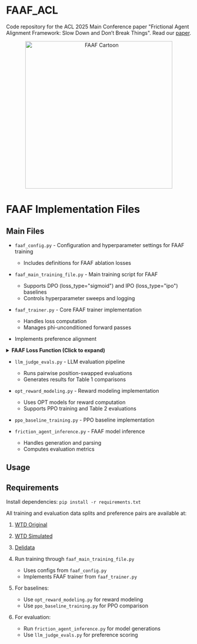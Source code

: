 # FAAF_ACL
Code repository for the ACL 2025 Main Conference paper "Frictional Agent Alignment Framework: Slow Down and Don’t Break Things". 
Read our [paper](https://arxiv.org/abs/2505.19428#:~:text=We%20propose%20the%20Frictional%20Agent,re%2Dexamination%20of%20existing%20evidence.).
<p align="center">
  <img src="plots/FAAF_Cartoon.png" alt="FAAF Cartoon" width="400"/>
</p>


# FAAF Implementation Files

## Main Files
* `faaf_config.py` - Configuration and hyperparameter settings for FAAF training
  * Includes definitions for FAAF ablation losses

* `faaf_main_training_file.py` - Main training script for FAAF
  * Supports DPO (loss_type="sigmoid") and IPO (loss_type="ipo") baselines
  * Controls hyperparameter sweeps and logging

* `faaf_trainer.py` - Core FAAF trainer implementation
  * Handles loss computation 
  * Manages phi-unconditioned forward passes
   
 - Implements preference alignment  
  <details>
  <summary><b>FAAF Loss Function (Click to expand)</b></summary>

  ```python
  def faaf_loss(
      self,
      policy_chosen_logps: torch.FloatTensor,      # π_θ(f_w|φ,x)
      policy_rejected_logps: torch.FloatTensor,     # π_θ(f_l|φ,x)
      reference_chosen_logps: torch.FloatTensor,    # π_ref(f_w|φ,x)
      reference_rejected_logps: torch.FloatTensor,  # π_ref(f_l|φ,x)
      policy_chosen_friction_logps: torch.FloatTensor,      # π_θ(f_w|x)
      policy_rejected_friction_logps: torch.FloatTensor,    # π_θ(f_l|x)
      reference_chosen_friction_logps: torch.FloatTensor,   # π_ref(f_w|x)
      reference_rejected_friction_logps: torch.FloatTensor  # π_ref(f_l|x)
  ) -> Tuple[torch.FloatTensor, torch.FloatTensor, torch.FloatTensor, torch.FloatTensor, torch.FloatTensor]:
      """
      FAAF loss combining conditional and unconditioned policy ratios for preference learning.
      Adapted from DPO loss in DPO trainer.

      Returns:
          Tuple of FAAF loss and reward components (all shape: batch_size,)
      """
      chosen_logratios = policy_chosen_logps.to(self.accelerator.device) - (
          not self.reference_free
      ) * reference_chosen_logps.to(self.accelerator.device)

      rejected_logratios = policy_rejected_logps.to(self.accelerator.device) - (
          not self.reference_free
      ) * reference_rejected_logps.to(self.accelerator.device)

``` 
</details>  
  

* `llm_judge_evals.py` - LLM evaluation pipeline
  * Runs pairwise position-swapped evaluations
  * Generates results for Table 1 comparisons

* `opt_reward_modeling.py` - Reward modeling implementation
  * Uses OPT models for reward computation
  * Supports PPO training and Table 2 evaluations

* `ppo_baseline_training.py` - PPO baseline implementation
* `friction_agent_inference.py` - FAAF model inference
  * Handles generation and parsing
  * Computes evaluation metrics

## Usage

## Requirements
Install dependencies: `pip install -r requirements.txt`

All training and evaluation data splits and preference pairs are available at:

1. [WTD Original](https://huggingface.co/datasets/Abhijnan/wtd_original_data)  
2. [WTD Simulated](https://huggingface.co/datasets/Abhijnan/wtd_simulated_data)
3. [Delidata](https://huggingface.co/datasets/Abhijnan/delidata_wasoncard_friction_data)

4. Run training through `faaf_main_training_file.py`
   * Uses configs from `faaf_config.py`
   * Implements FAAF trainer from `faaf_trainer.py`

5. For baselines:
   * Use `opt_reward_modeling.py` for reward modeling
   * Use `ppo_baseline_training.py` for PPO comparison

6. For evaluation:
   * Run `friction_agent_inference.py` for model generations
   * Use `llm_judge_evals.py` for preference scoring

